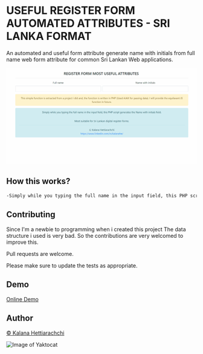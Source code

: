 # USEFUL REGISTER FORM AUTOMATED ATTRIBUTES - SRI LANKA FORMAT 

An automated and useful form attribute generate name with initials from full name web form attribute for common Sri Lankan Web applications.

  ![](demo.gif)

## How this works?

```html
-Simply while you typing the full name in the input field, this PHP script generates the Name with initials field.
```

## Contributing
Since I'm a newbie to programming when i created this project The data structure i used is very bad. So the contributions are very welcomed to improve this.

Pull requests are welcome.   


Please make sure to update the tests as appropriate.

## Demo
[Online Demo](http://35.244.50.5/SL_Web_Form_FullName_To_NameWithInitials)

## Author
[© Kalana Hettiarachchi](https://www.linkedin.com/in/kalanahe/)
  
  
  ![Image of Yaktocat](https://phoenixweb.com.au/wp-content/uploads/2016/11/AJAX-logo.png)
  


